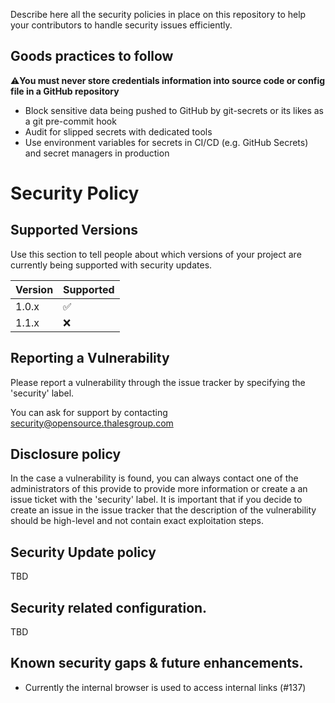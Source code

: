 Describe here all the security policies in place on this repository to help your contributors to handle security issues efficiently.

## Goods practices to follow

:warning:**You must never store credentials information into source code or config file in a GitHub repository** 
- Block sensitive data being pushed to GitHub by git-secrets or its likes as a git pre-commit hook
- Audit for slipped secrets with dedicated tools
- Use environment variables for secrets in CI/CD (e.g. GitHub Secrets) and secret managers in production

# Security Policy

## Supported Versions

Use this section to tell people about which versions of your project are currently being supported with security updates.

| Version | Supported          |
| ------- | ------------------ |
| 1.0.x   | :white_check_mark: |
| 1.1.x   | :x:                |

## Reporting a Vulnerability

Please report a vulnerability through the issue tracker by specifying the 'security' label.

You can ask for support by contacting security@opensource.thalesgroup.com

## Disclosure policy
In the case a vulnerability is found, you can always contact one of the administrators of this provide to provide more information or create a an issue ticket with the 'security' label. It is important that if you decide to create an issue in the issue tracker that the description of the vulnerability should be high-level and not contain exact exploitation steps. 


## Security Update policy

TBD

## Security related configuration.

TBD 

## Known security gaps & future enhancements.

* Currently the internal browser is used to access internal links (#137)
